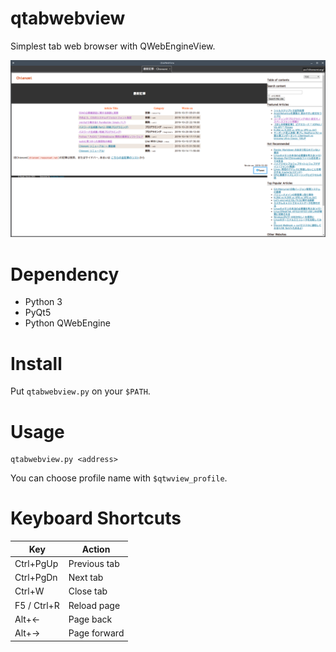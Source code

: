 # qtabwebview

Simplest tab web browser with QWebEngineView.

![ScreenShot](docresource/screenshot.png)

# Dependency

* Python 3
* PyQt5
* Python QWebEngine

# Install

Put `qtabwebview.py` on your `$PATH`.

# Usage

```
qtabwebview.py <address>
```

You can choose profile name with `$qtwview_profile`.

# Keyboard Shortcuts

|Key|Action|
|-------|-----------------------|
|Ctrl+PgUp|Previous tab|
|Ctrl+PgDn|Next tab|
|Ctrl+W|Close tab|
|F5 / Ctrl+R|Reload page|
|Alt+←|Page back|
|Alt+→|Page forward|